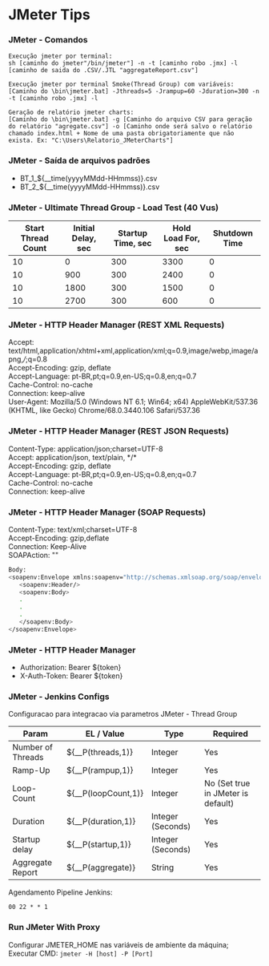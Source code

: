 # JMeter Tips

### JMeter - Comandos
```
Execução jmeter por terminal:
sh [caminho do jmeter"/bin/jmeter"] -n -t [caminho robo .jmx] -l [caminho de saida do .CSV/.JTL "aggregateReport.csv"]

Execução jmeter por terminal Smoke(Thread Group) com variáveis:
[Caminho do \bin\jmeter.bat] -Jthreads=5 -Jrampup=60 -Jduration=300 -n -t [caminho robo .jmx] -l

Geração de relatório jmeter charts:
[Caminho do \bin\jmeter.bat] -g [Caminho do arquivo CSV para geração do relatório "agregate.csv"] -o [Caminho onde será salvo o relatório chamado index.html + Nome de uma pasta obrigatoriamente que não exista. Ex: "C:\Users\Relatorio_JMeterCharts"]
```


### JMeter - Saída de arquivos padrões
- BT_1_${__time(yyyyMMdd-HHmmss)}.csv
- BT_2_${__time(yyyyMMdd-HHmmss)}.csv


### JMeter - Ultimate Thread Group - Load Test (40 Vus)
|Start Thread Count   	| Initial Delay, sec   	  | Startup Time, sec  	| Hold Load For, sec  	| Shutdown Time     |
|---	                |---	                  |---	                |---	                |---	            |
| 10   	                | 0  	                  | 300  	        | 3300                  | 0  	            |
| 10   	                | 900  	                  | 300  	        | 2400                  | 0  	            |
| 10  	                | 1800  	          | 300  	        | 1500                  | 0  	            |
| 10  	                | 2700  	          | 300  	        | 600                   | 0  	            |


### JMeter - HTTP Header Manager (REST XML Requests)
Accept: text/html,application/xhtml+xml,application/xml;q=0.9,image/webp,image/apng,*/*;q=0.8 <br/>
Accept-Encoding: gzip, deflate <br/>
Accept-Language: pt-BR,pt;q=0.9,en-US;q=0.8,en;q=0.7 <br/>
Cache-Control: no-cache <br/>
Connection: keep-alive <br/>
User-Agent: Mozilla/5.0 (Windows NT 6.1; Win64; x64) AppleWebKit/537.36 (KHTML, like Gecko) Chrome/68.0.3440.106 Safari/537.36 <br/>

### JMeter - HTTP Header Manager (REST JSON Requests)
Content-Type: application/json;charset=UTF-8 <br/>
Accept: application/json, text/plain, \*/\* <br/>
Accept-Encoding: gzip, deflate <br/>
Accept-Language: pt-BR,pt;q=0.9,en-US;q=0.8,en;q=0.7 <br/>
Cache-Control: no-cache <br/>
Connection: keep-alive <br/>

### JMeter - HTTP Header Manager (SOAP Requests)
Content-Type: text/xml;charset=UTF-8 <br/>
Accept-Encoding: gzip,deflate <br/>
Connection: Keep-Alive <br/>
SOAPAction: "" <br/>
```sh
Body:
<soapenv:Envelope xmlns:soapenv="http://schemas.xmlsoap.org/soap/envelope/" xmlns:bcp="http://bcp.porto.com/">
   <soapenv:Header/>
   <soapenv:Body>
   .
   .
   .
   </soapenv:Body>
</soapenv:Envelope>
```

### JMeter - HTTP Header Manager
- Authorization:	Bearer ${token}
- X-Auth-Token: Bearer ${token}

### JMeter - Jenkins Configs

Configuracao para integracao via parametros JMeter - Thread Group

|Param   	  	| EL / Value  		| Type			| Required				|
|---	                |---	                |---			|---					|
| Number of Threads 	| ${__P(threads,1)}	| Integer		| Yes					|
| Ramp-Up 		| ${__P(rampup,1)}	| Integer		| Yes					|
| Loop-Count 		| ${__P(loopCount,1)}	| Integer		| No (Set true in JMeter is default)	|
| Duration		| ${__P(duration,1)}	| Integer (Seconds)	| Yes					|
| Startup delay		| ${__P(startup,1)}	| Integer (Seconds)	| Yes					|
| Aggregate Report      | ${__P(aggregate)}	| String		| Yes					|


Agendamento Pipeline Jenkins:
```
00 22 * * 1
```


### Run JMeter With Proxy
Configurar JMETER_HOME nas variáveis de ambiente da máquina; <br/>
Executar CMD: 
```jmeter -H [host] -P [Port]```
